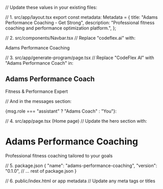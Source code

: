 // Update these values in your existing files:

// 1. src/app/layout.tsx
export const metadata: Metadata = {
  title: "Adams Performance Coaching - Get Strong",
  description: "Professional fitness coaching and performance optimization platform.",
};

// 2. src/components/Navbar.tsx
// Replace "codeflex.ai" with:
<Link href="/" className="flex items-center gap-2">
  <span className="text-xl font-bold">Adams Performance Coaching</span>
</Link>

// 3. src/app/generate-program/page.tsx
// Replace "CodeFlex AI" with "Adams Performance Coach" in:
<h2 className="text-xl font-bold text-foreground">Adams Performance Coach</h2>
<p className="text-sm text-muted-foreground">Fitness & Performance Expert</p>

// And in the messages section:
<div className="font-semibold text-xs text-muted-foreground mb-1">
  {msg.role === "assistant" ? "Adams Coach" : "You"}:
</div>

// 4. src/app/page.tsx (Home page)
// Update the hero section with:
<h1 className="text-5xl font-bold">Adams Performance Coaching</h1>
<p className="text-xl">Professional fitness coaching tailored to your goals</p>

// 5. package.json
{
  "name": "adams-performance-coaching",
  "version": "0.1.0",
  // ... rest of package.json
}

// 6. public/index.html or app metadata
// Update any meta tags or titles
